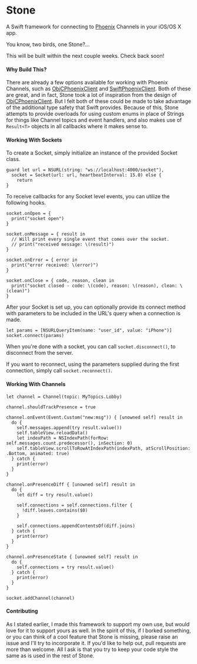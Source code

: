 # Stone

A Swift framework for connecting to [Phoenix](https://www.phoenixframework.org) Channels in your iOS/OS X app.

You know, two birds, one Stone?...

This will be built within the next couple weeks. Check back soon!

#### Why Build This?

There are already a few options available for working with Phoenix Channels, such as [ObjCPhoenixClient](https://github.com/livehelpnow/ObjCPhoenixClient) and [SwiftPhoenixClient](https://github.com/davidstump/SwiftPhoenixClient). Both of these are great, and in fact, Stone took a lot of inspiration from the design of [ObjCPhoenixClient](https://github.com/livehelpnow/ObjCPhoenixClient). But I felt both of these could be made to take advantage of the additional type safety that Swift provides. Because of this, Stone attempts to provide overloads for using custom enums in place of Strings for things like Channel topics and event handlers, and also makes use of `Result<T>` objects in all callbacks where it makes sense to.


#### Working With Sockets

To create a Socket, simply initialize an instance of the provided Socket class.

```{swift}
guard let url = NSURL(string: "ws://localhost:4000/socket"),
  socket = Socket(url: url, heartbeatInterval: 15.0) else {
    return
}
```

To receive callbacks for any Socket level events, you can utilize the following hooks.

```{swift}
socket.onOpen = {
  print("socket open")
}

socket.onMessage = { result in
  // Will print every single event that comes over the socket.
  // print("received message: \(result)")
}

socket.onError = { error in
  print("error received: \(error)")
}

socket.onClose = { code, reason, clean in
  print("socket closed - code: \(code), reason: \(reason), clean: \(clean)")
}
```

After your Socket is set up, you can optionally provide its connect method with parameters to be included in the URL's query when a connection is made.

```{swift}
let params = [NSURLQueryItem(name: "user_id", value: "iPhone")]
socket.connect(params)
```

When you're done with a socket, you can call `socket.disconnect()`, to disconnect from the server.

If you want to reconnect, using the parameters supplied during the first connection, simply call `socket.reconnect()`.

#### Working With Channels



```{swift}
let channel = Channel(topic: MyTopics.Lobby)

channel.shouldTrackPresence = true

channel.onEvent(Event.Custom("new:msg")) { [unowned self] result in
  do {
    self.messages.append(try result.value())
    self.tableView.reloadData()
    let indexPath = NSIndexPath(forRow: self.messages.count.predecessor(), inSection: 0)
    self.tableView.scrollToRowAtIndexPath(indexPath, atScrollPosition: .Bottom, animated: true)
  } catch {
    print(error)
  }
}

channel.onPresenceDiff { [unowned self] result in
  do {
    let diff = try result.value()

    self.connections = self.connections.filter {
      !diff.leaves.contains($0)
    }

    self.connections.appendContentsOf(diff.joins)
  } catch {
    print(error)
  }
}

channel.onPresenceState { [unowned self] result in
  do {
    self.connections = try result.value()
  } catch {
    print(error)
  }
}

socket.addChannel(channel)
```

#### Contributing

As I stated earlier, I made this framework to support my own use, but would love for it to support yours as well. In the spirit of this, if I borked something, or you can think of a cool feature that Stone is missing, please raise an issue and I'll try to incorporate it. If you'd like to help out, pull requests are more than welcome. All I ask is that you try to keep your code style the same as is used in the rest of Stone.
